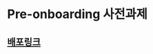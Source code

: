 # Pre-onboarding 사전과제

## [배포링크](https://wanted-pre-onboarding-3-fe-quest-9gmt-z1zonemoi.vercel.app/)
